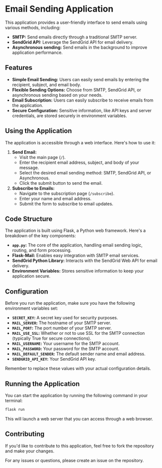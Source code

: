 # Email Sending Application

This application provides a user-friendly interface to send emails using various methods, including:

* **SMTP:** Send emails directly through a traditional SMTP server.
* **SendGrid API:** Leverage the SendGrid API for email delivery.
* **Asynchronous sending:** Send emails in the background to improve application performance.

## Features

* **Simple Email Sending:**  Users can easily send emails by entering the recipient, subject, and email body.
* **Flexible Sending Options:** Choose from SMTP, SendGrid API, or asynchronous sending based on your needs.
* **Email Subscription:** Users can easily subscribe to receive emails from the application.
* **Secure Configuration:** Sensitive information, like API keys and server credentials, are stored securely in environment variables.

## Using the Application

The application is accessible through a web interface. Here's how to use it:

1. **Send Email:**
    * Visit the main page (`/`).
    * Enter the recipient email address, subject, and body of your message.
    * Select the desired email sending method: SMTP, SendGrid API, or Asynchronous.
    * Click the submit button to send the email.
2. **Subscribe to Emails:**
    * Navigate to the subscription page (`/subscribe`).
    * Enter your name and email address.
    * Submit the form to subscribe to email updates.

## Code Structure

The application is built using Flask, a Python web framework. Here's a breakdown of the key components:

* **`app.py`:** The core of the application, handling email sending logic, routing, and form processing.
* **Flask-Mail:** Enables easy integration with SMTP email services.
* **SendGrid Python Library:** Interacts with the SendGrid Web API for email delivery.
* **Environment Variables:** Stores sensitive information to keep your application secure.

## Configuration

Before you run the application, make sure you have the following environment variables set:

* **`SECRET_KEY`:** A secret key used for security purposes.
* **`MAIL_SERVER`:** The hostname of your SMTP server.
* **`MAIL_PORT`:** The port number of your SMTP server.
* **`MAIL_USE_SSL`:** Whether or not to use SSL for the SMTP connection (typically True for secure connections).
* **`MAIL_USERNAME`:** Your username for the SMTP account.
* **`MAIL_PASSWORD`:** Your password for the SMTP account.
* **`MAIL_DEFAULT_SENDER`:**  The default sender name and email address.
* **`SENDGRID_API_KEY`:** Your SendGrid API key.

Remember to replace these values with your actual configuration details.

## Running the Application

You can start the application by running the following command in your terminal:

```bash
flask run
```

This will launch a web server that you can access through a web browser.

## Contributing

If you'd like to contribute to this application, feel free to fork the repository and make your changes. 

For any issues or questions, please create an issue on the repository.
